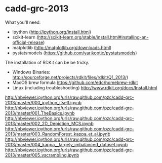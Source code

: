 cadd-grc-2013
=============

What you'll need:

* ipython (http://ipython.org/install.html)
* scikit-learn (http://scikit-learn.org/stable/install.html#installing-an-official-release)
* matplotlib (http://matplotlib.org/downloads.html)
* pystatsmodels (https://github.com/yarikoptic/pystatsmodels)

The installation of RDKit can be be tricky.
* Windows Binaries: http://sourceforge.net/projects/rdkit/files/rdkit/Q1_2013/)
* MacOS brew formula https://github.com/edc/homebrew-rdkit
* Linux (including troubleshooting) http://www.rdkit.org/docs/Install.html

http://nbviewer.ipython.org/urls/raw.github.com/pzc/cadd-grc-2013/master/000_ipython_itself.ipynb
http://nbviewer.ipython.org/urls/raw.github.com/pzc/cadd-grc-2013/master/001_TheBasics.ipynb
http://nbviewer.ipython.org/urls/raw.github.com/pzc/cadd-grc-2013/master/002_2D_Depiction_MCS.ipynb
http://nbviewer.ipython.org/urls/raw.github.com/pzc/cadd-grc-2013/master/003_RandomForest_kappa_et_al.ipynb
http://nbviewer.ipython.org/urls/raw.github.com/pzc/cadd-grc-2013/master/004_kappa__largely_imbalanced_dataset.ipynb
http://nbviewer.ipython.org/urls/raw.github.com/pzc/cadd-grc-2013/master/005_yscrambling.ipynb
